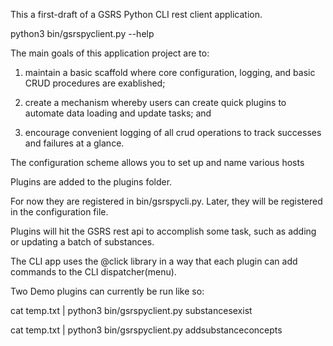 This a first-draft of a GSRS Python CLI rest client application. 

  python3 bin/gsrspyclient.py --help 
 
The main goals of this application project are to:

1) maintain a basic scaffold where core configuration, logging, and basic CRUD procedures are exablished;

2) create a mechanism whereby users can create quick plugins to automate data loading and update tasks; and

3) encourage convenient logging of all crud operations to track successes and failures at a glance.

The configuration scheme allows you to set up and name various hosts

Plugins are added to the plugins folder. 

For now they are registered in bin/gsrspycli.py. Later, they will be registered in the configuration file. 

Plugins will hit the GSRS rest api to accomplish some task, such as adding or updating a batch of substances. 

The CLI app uses the @click library in a way that each plugin can add commands to the CLI dispatcher(menu).

Two Demo plugins can currently be run like so: 

  cat temp.txt | python3 bin/gsrspyclient.py substancesexist
  
  cat temp.txt | python3 bin/gsrspyclient.py addsubstanceconcepts

